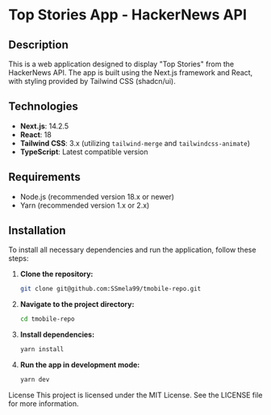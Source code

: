 # Top Stories App - HackerNews API

## Description

This is a web application designed to display "Top Stories" from the HackerNews API. The app is built using the Next.js framework and React, with styling provided by Tailwind CSS (shadcn/ui).

## Technologies

- **Next.js**: 14.2.5
- **React**: 18
- **Tailwind CSS**: 3.x (utilizing `tailwind-merge` and `tailwindcss-animate`)
- **TypeScript**: Latest compatible version

## Requirements

- Node.js (recommended version 18.x or newer)
- Yarn (recommended version 1.x or 2.x)

## Installation

To install all necessary dependencies and run the application, follow these steps:

1. **Clone the repository:**

   ```bash
   git clone git@github.com:SSmela99/tmobile-repo.git
   ```

2. **Navigate to the project directory:**

   ```bash
   cd tmobile-repo
   ```

3. **Install dependencies:**

   ```bash
   yarn install
   ```

4. **Run the app in development mode:**

   ```bash
   yarn dev
   ```

License
This project is licensed under the MIT License. See the LICENSE file for more information.
